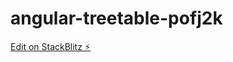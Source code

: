 # angular-treetable-pofj2k

[Edit on StackBlitz ⚡️](https://stackblitz.com/edit/angular-treetable-pofj2k)